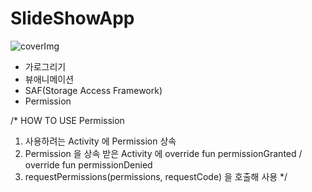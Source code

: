 # SlideShowApp

![coverImg](https://user-images.githubusercontent.com/89306567/150683208-715e3bff-81c0-43ff-9f54-f90626353e77.png)

- 가로그리기
- 뷰애니메이션
- SAF(Storage Access Framework)
- Permission

/*
HOW TO USE Permission
1. 사용하려는 Activity 에 Permission 상속
2. Permission 을 상속 받은 Activity 에 override fun permissionGranted / override fun permissionDenied
3. requestPermissions(permissions, requestCode) 을 호출해 사용
*/

